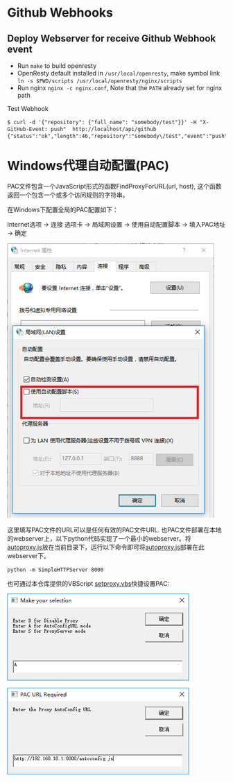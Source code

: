 # Github Webhooks


## Deploy Webserver for receive Github Webhook event

* Run `make` to build openresty
* OpenResty default installed in `/usr/local/openresty`, make symbol link `ln -s $PWD/scripts /usr/local/openresty/nginx/scripts`
* Run nginx `nginx -c nginx.conf`, Note that the `PATH` already set for nginx path

Test Webhook

    $ curl -d '{"repository": {"full_name": "somebody/test"}}' -H "X-GitHub-Event: push"  http://localhost/api/github
    {"status":"ok","length":46,"repository":"somebody\/test","event":"push"}


# Windows代理自动配置(PAC)

PAC文件包含一个JavaScript形式的函数FindProxyForURL(url, host), 这个函数返回一个包含一个或多个访问规则的字符串。

在Windows下配置全局的PAC配置如下：

Internet选项 -> 连接 选项卡 -> 局域网设置 -> 使用自动配置脚本 -> 填入PAC地址 -> 确定

![autoconfig.png](autoconfig.png)

这里填写PAC文件的URL可以是任何有效的PAC文件URL. 也PAC文件部署在本地的webserver上，以下python代码实现了一个最小的webserver。将[autoproxy.js](autoproxy.js)放在当前目录下，运行以下命令即可将[autoproxy.js](autoproxy.js)部署在此webserver下。

    python -m SimpleHTTPServer 8000

也可通过本仓库提供的VBScript [setproxy.vbs](setproxy.vbs)快捷设置PAC:

![setproxy.png](setproxy.png)

![setproxy_pac.png](setproxy_pac.png)
